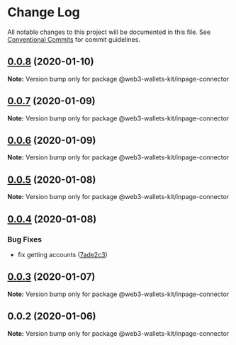 # Change Log

All notable changes to this project will be documented in this file.
See [Conventional Commits](https://conventionalcommits.org) for commit guidelines.

## [0.0.8](https://github.com/akropolisio/web3-wallets-kit/compare/@web3-wallets-kit/inpage-connector@0.0.7...@web3-wallets-kit/inpage-connector@0.0.8) (2020-01-10)

**Note:** Version bump only for package @web3-wallets-kit/inpage-connector





## [0.0.7](https://github.com/akropolisio/web3-wallets-kit/compare/@web3-wallets-kit/inpage-connector@0.0.6...@web3-wallets-kit/inpage-connector@0.0.7) (2020-01-09)

**Note:** Version bump only for package @web3-wallets-kit/inpage-connector





## [0.0.6](https://github.com/akropolisio/web3-wallets-kit/compare/@web3-wallets-kit/inpage-connector@0.0.5...@web3-wallets-kit/inpage-connector@0.0.6) (2020-01-09)

**Note:** Version bump only for package @web3-wallets-kit/inpage-connector





## [0.0.5](https://github.com/akropolisio/web3-wallets-kit/compare/@web3-wallets-kit/inpage-connector@0.0.4...@web3-wallets-kit/inpage-connector@0.0.5) (2020-01-08)

**Note:** Version bump only for package @web3-wallets-kit/inpage-connector





## [0.0.4](https://github.com/akropolisio/web3-wallets-kit/compare/@web3-wallets-kit/inpage-connector@0.0.3...@web3-wallets-kit/inpage-connector@0.0.4) (2020-01-08)


### Bug Fixes

* fix getting accounts ([7ade2c3](https://github.com/akropolisio/web3-wallets-kit/commit/7ade2c3462a7659681bbe4a74cd6143a3d955c3b))





## [0.0.3](https://github.com/akropolisio/web3-wallets-kit/compare/@web3-wallets-kit/inpage-connector@0.0.2...@web3-wallets-kit/inpage-connector@0.0.3) (2020-01-07)

**Note:** Version bump only for package @web3-wallets-kit/inpage-connector





## 0.0.2 (2020-01-06)

**Note:** Version bump only for package @web3-wallets-kit/inpage-connector
